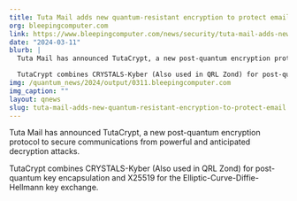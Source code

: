 ```yaml
---
title: Tuta Mail adds new quantum-resistant encryption to protect email
org: bleepingcomputer.com
link: https://www.bleepingcomputer.com/news/security/tuta-mail-adds-new-quantum-resistant-encryption-to-protect-email/
date: "2024-03-11"
blurb: |
  Tuta Mail has announced TutaCrypt, a new post-quantum encryption protocol to secure communications from powerful and anticipated decryption attacks.

  TutaCrypt combines CRYSTALS-Kyber (Also used in QRL Zond) for post-quantum key encapsulation and X25519 for the Elliptic-Curve-Diffie-Hellmann key exchange.
img: /quantum_news/2024/output/0311.bleepingcomputer.com
img_caption: ""
layout: qnews
slug: tuta-mail-adds-new-quantum-resistant-encryption-to-protect-email
---
```


Tuta Mail has announced TutaCrypt, a new post-quantum encryption protocol to secure communications from powerful and anticipated decryption attacks.

TutaCrypt combines CRYSTALS-Kyber (Also used in QRL Zond) for post-quantum key encapsulation and X25519 for the Elliptic-Curve-Diffie-Hellmann key exchange.
